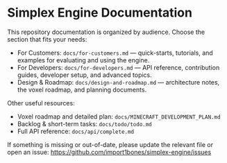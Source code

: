 # Simplex Engine Documentation

This repository documentation is organized by audience. Choose the section that fits your needs:

- For Customers: `docs/for-customers.md` — quick-starts, tutorials, and examples for evaluating and using the engine.
- For Developers: `docs/for-developers.md` — API reference, contribution guides, developer setup, and advanced topics.
- Design & Roadmap: `docs/design-and-roadmap.md` — architecture notes, the voxel roadmap, and planning documents.

Other useful resources:

- Voxel roadmap and detailed plan: `docs/MINECRAFT_DEVELOPMENT_PLAN.md`
- Backlog & short-term tasks: `docs/todo/todo.md`
- Full API reference: `docs/api/complete.md`

If something is missing or out-of-date, please update the relevant file or open an issue: https://github.com/import1bones/simplex-engine/issues
